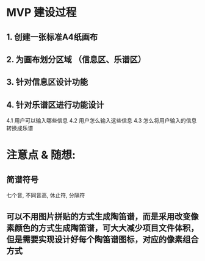 # MVP 建设过程
## 1. 创建一张标准A4纸画布
## 2. 为画布划分区域 （信息区、乐谱区）
## 3. 针对信息区设计功能
## 4. 针对乐谱区进行功能设计
  4.1 用户可以输入哪些信息
  4.2 用户怎么输入这些信息
  4.3 怎么将用户输入的信息转换成乐谱


# 注意点 & 随想:
## 简谱符号
七个音, 不同音高, 休止符, 分隔符

## 可以不用图片拼贴的方式生成陶笛谱，而是采用改变像素颜色的方式生成陶笛谱，可大大减少项目文件体积，但是需要实现设计好每个陶笛谱图标，对应的像素组合方式